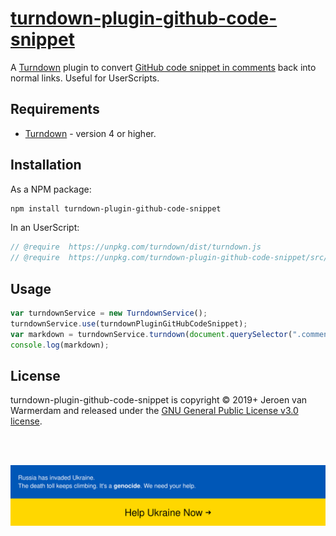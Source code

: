 # [turndown-plugin-github-code-snippet](https://github.com/jerone/turndown-plugin-github-code-snippet/)

A [Turndown](https://github.com/mixmark-io/turndown) plugin to convert [GitHub code snippet in comments](https://help.github.com/articles/creating-a-permanent-link-to-a-code-snippet/) back into normal links. Useful for UserScripts.

## Requirements

- [Turndown](https://github.com/mixmark-io/turndown) - version 4 or higher.

## Installation

As a NPM package:

```sh
npm install turndown-plugin-github-code-snippet
```

In an UserScript:

```js
// @require  https://unpkg.com/turndown/dist/turndown.js
// @require  https://unpkg.com/turndown-plugin-github-code-snippet/src/turndown-plugin-github-code-snippet.js
```

## Usage

```js
var turndownService = new TurndownService();
turndownService.use(turndownPluginGitHubCodeSnippet);
var markdown = turndownService.turndown(document.querySelector(".comment"));
console.log(markdown);
```

## License

turndown-plugin-github-code-snippet is copyright &#169; 2019+ Jeroen van Warmerdam and released under the [GNU General Public License v3.0 license](https://github.com/jerone/turndown-plugin-github-code-snippet/blob/master/LICENSE).

<br/>
<br/>

[![Stand With Ukraine](https://raw.githubusercontent.com/vshymanskyy/StandWithUkraine/main/banner2-direct.svg)](https://stand-with-ukraine.pp.ua)